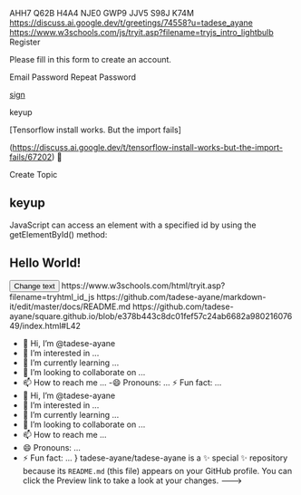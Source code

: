AHH7 Q62B H4A4 NJE0 GWP9 JJV5 S98J K74M
https://discuss.ai.google.dev/t/greetings/74558?u=tadese_ayane
https://www.w3schools.com/js/tryit.asp?filename=tryjs_intro_lightbulb
Register

Please fill in this form to create an account.

Email Password Repeat Password 

[sign](https://www.w3schools.com/howto/tryit.asp?filename=tryhow_css_register_form)

keyup

[Tensorflow install works. But the import fails]

(https://discuss.ai.google.dev/t/tensorflow-install-works-but-the-import-fails/67202) :womans_clothes:

Create Topic
<!DOCTYPE html>
<html>
<body>

<h2>keyup</h2>
<p>JavaScript can access an element with a specified id by using the getElementById() method:</p>

<h2 id="myHeader">Hello World!</h2>
<button onclick="displayResult()">Change text</button>

<script>
function displayResult() {
  document.getElementById("myHeader").innerHTML = "Have a nice day!";
}
</script>

</body>
https://www.w3schools.com/html/tryit.asp?filename=tryhtml_id_js
https://github.com/tadese-ayane/markdown-it/edit/master/docs/README.md
https://github.com/tadese-ayane/square.github.io/blob/e378b443c8dc01fef57c24ab6682a98021607649/index.html#L42


- 👋 Hi, I’m @tadese-ayane
- 👀 I’m interested in ...
- 🌱 I’m currently learning ...
- 💞️ I’m looking to collaborate on ...
- 📫 How to reach me ...
-😄 Pronouns: ...
⚡ Fun fact: ...
- 👋 Hi, I’m @tadese-ayane
- 👀 I’m interested in ...
- 🌱 I’m currently learning ...
- 💞️ I’m looking to collaborate on ...
- 📫 How to reach me ...
- 😄 Pronouns: ...
- ⚡ Fun fact: ...
}
tadese-ayane/tadese-ayane is a ✨ special ✨ repository because its `README.md` (this file) appears on your GitHub profile.
You can click the Preview link to take a look at your changes.
--->
